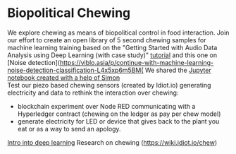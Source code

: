 # Biopolitical Chewing
We explore chewing as means of biopolitical control in food interaction. 
Join our effort to create an open library of 5 second chewing samples for machine learning training based on the "Getting Started with Audio Data Analysis using Deep Learning (with case study)" [tutorial](https://www.analyticsvidhya.com/blog/2017/08/audio-voice-processing-deep-learning/) and this one on [Noise detection](https://viblo.asia/p/continue-with-machine-learning-noise-detection-classification-L4x5xp6m5BM( 
We shared the [Jupyter notebook created with a help of Simon](chewingtrain/chewingtrain.md)  
Test our piezo based chewing sensors (created by Idiot.io) generating electricity and data to rethink the interaction over chewing: 
- blockchain experiment over Node RED communicating with a Hyperledger contract (chewing on the ledger as pay per chew model)
- generate electricity for LED or device that gives back to the plant you eat or as a way to send an apology.

[Intro into deep learning](https://console.bluemix.net/docs/services/retrieve-and-rank/training-data.html)
Research on chewing (https://wiki.idiot.io/chew)
